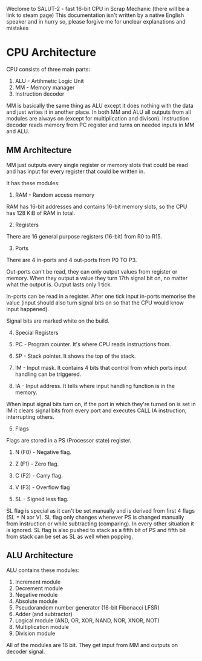 Weclome to SALUT-2 - fast 16-bit CPU in Scrap Mechanic (there will be a link to steam page)
This documentation isn't written by a native English speaker and in hurry so, please forgive me for unclear explanations and mistakes

# CPU Architecture

CPU consists of three main parts:

1. ALU - Artihmetic Logic Unit
2. MM - Memory manager
3. Instruction decoder

MM is basically the same thing as ALU except it does nothing with the data and just writes it in another place.
In both MM and ALU all outputs from all modules are always on (except for multiplication and divison).
Instruction decoder reads memory from PC register and turns on needed inputs in MM and ALU.

## MM Architecture

MM just outputs every single register or memory slots that could be read and has input for every register that could be written in.

It has these modules:

1. RAM - Random access memory

RAM has 16-bit addresses and contains 16-bit memory slots, so the CPU has 128 KiB of RAM in total.

2. Registers

There are 16 general purpose registers (16-bit) from R0 to R15.

3. Ports

There are 4 in-ports and 4 out-ports from P0 TO P3.

Out-ports can't be read, they can only output values from register or memory. When they output a value they turn 17th signal bit on, no matter what the output is. Output lasts only 1 tick.

In-ports can be read in a register. After one tick input in-ports memorise the value (input should also turn signal bits on so that the CPU would know input happened).

Signal bits are marked white on the build.

4. Special Registers

1. PC - Program counter. It's where CPU reads instructions from.

1. SP - Stack pointer. It shows the top of the stack.

1. IM - Input mask. It contains 4 bits that control from which ports input handling can be triggered.

1. IA - Input address. It tells where input handling function is in the memory.

When input signal bits turn on, if the port in which they're turned on is set in IM it clears signal bits from every port and executes CALL IA instruction, interrupting others.

5. Flags

Flags are stored in a PS (Processor state) register.

1.  N (F0) - Negative flag.

2.  Z (F1) - Zero flag.

3.  C (F2) - Carry flag.

4.  V (F3) - Overflow flag

5.  SL - Signed less flag.

SL flag is special as it can't be set manually and is derived from first 4 flags (SL = N xor V).
SL flag only changes whenever PS is changed manually from instruction or while subtracting (comparing). In every other situation it is ignored.
SL flag is also pushed to stack as a fifth bit of PS and fifth bit from stack can be set as SL as well when popping.

## ALU Architecture

ALU contains these modules:

1. Increment module
2. Decrement module
3. Negative module
4. Absolute module
5. Pseudorandom number generator (16-bit Fibonacci LFSR)
6. Adder (and subtractor)
7. Logical module (AND, OR, XOR, NAND, NOR, XNOR, NOT)
8. Multiplication module
9. Division module

All of the modules are 16 bit. They get input from MM and outputs on decoder signal.
